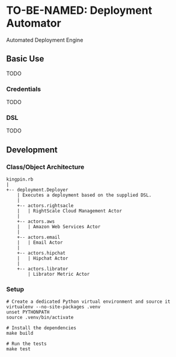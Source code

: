 # TO-BE-NAMED: Deployment Automator

Automated Deployment Engine

## Basic Use

TODO

### Credentials

TODO

### DSL

TODO

## Development

### Class/Object Architecture

    kingpin.rb
    |
    +-- deployment.Deployer
        | Executes a deployment based on the supplied DSL.
        |
        +-- actors.rightsacle
        |   | RightScale Cloud Management Actor
        |
        +-- actors.aws
        |   | Amazon Web Services Actor
        |
        +-- actors.email
        |   | Email Actor
        |
        +-- actors.hipchat
        |   | Hipchat Actor
        |
        +-- actors.librator
            | Librator Metric Actor


### Setup

    # Create a dedicated Python virtual environment and source it
    virtualenv --no-site-packages .venv
    unset PYTHONPATH
    source .venv/bin/activate

    # Install the dependencies
    make build

    # Run the tests
    make test


